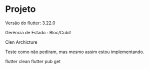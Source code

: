 # Projeto

 Versão do flutter: 3.22.0

 Gerência de Estado : Bloc/Cubit

Clen Archicture

Teste como não pediram, mas mesmo assim estou implementando.

flutter clean 
flutter pub get
